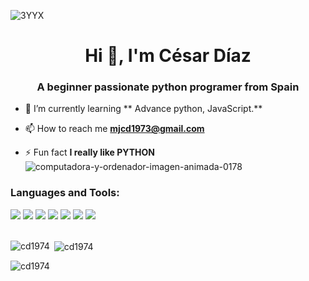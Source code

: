 ![3YYX](https://user-images.githubusercontent.com/113660331/199951491-148e5747-326d-46f2-b8b9-3b5f0960ab68.gif)




<h1 align="center">Hi 👋, I'm César Díaz</h1>
<h3 align="center">A beginner passionate python programer from Spain</h3>



- 🌱 I’m currently learning ** Advance python, JavaScript.**

- 📫 How to reach me **mjcd1973@gmail.com**

- ⚡ Fun fact **I really like PYTHON** ![computadora-y-ordenador-imagen-animada-0178](https://user-images.githubusercontent.com/113660331/199424730-7a76a681-e32b-407c-b3c7-5ffcb7de50e5.gif)





### Languages and Tools:
<div display="flex">
        <img src="https://img.shields.io/badge/python%20-%2314354C.svg?&style=for-the-badge&logo=python&logoColor=white&style=plastic">
        <img src="https://img.shields.io/badge/html5%20-%23E34F26.svg?&style=for-the-badge&logo=html5&logoColor=white&style=plastic">
        <img src="https://img.shields.io/badge/css3%20-%231572B6.svg?&style=for-the-badge&logo=css3&logoColor=white&style=plastic">
        <img src="https://img.shields.io/badge/-JavaScript-000000?style=flat&logo=javascript">
        <img src="https://img.shields.io/badge/-MySQL-333333?style=flat&logo=mysql">
        <img src="https://img.shields.io/badge/-Git-333333?style=flat&logo=git">
        <img src="https://img.shields.io/badge/-GitHub-333333?style=flat&logo=github">
</div>
<br/>

<p><img align="left" src="https://github-readme-stats.vercel.app/api/top-langs?username=cd1974&show_icons=true&locale=en&layout=compact" alt="cd1974" /></p>

<p>&nbsp;<img align="center" src="https://github-readme-stats.vercel.app/api?username=cd1974&show_icons=true&locale=en" alt="cd1974" /></p>

<p><img align="center" src="https://github-readme-streak-stats.herokuapp.com/?user=cd1974&" alt="cd1974" /></p>

